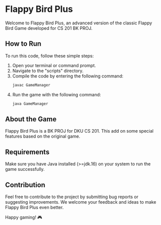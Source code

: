 # Flappy Bird Plus

Welcome to Flappy Bird Plus, an advanced version of the classic Flappy Bird Game developed for CS 201 BK PROJ.

## How to Run

To run this code, follow these simple steps:

1. Open your terminal or command prompt.
2. Navigate to the "scripts" directory.
3. Compile the code by entering the following command:
    ```bash
    javac GameManager
    ```
4. Run the game with the following command:
    ```bash
    java GameManager
    ```

## About the Game

Flappy Bird Plus is a BK PROJ for DKU CS 201. This add on some special features based on the original game.

## Requirements

Make sure you have Java installed (>=jdk.16) on your system to run the game successfully.

## Contribution

Feel free to contribute to the project by submitting bug reports or suggesting improvements. We welcome your feedback and ideas to make Flappy Bird Plus even better.

Happy gaming! 🎮

